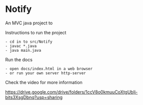 # Notify 

An MVC java project to 


Instructions to run the project

	- cd in to src/Notify
	- javac *.java
	- java main.java
	
Run the docs 

    - open docs/index.html in a web browser
    - or run your own server http-server
    
Check the video for more information


https://drive.google.com/drive/folders/1ccV8o0kmuuCoXtgUbIj-bits3XsgDbnq?usp=sharing


